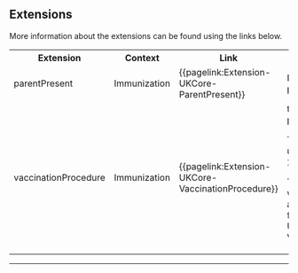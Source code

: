 ## Extensions

More information about the extensions can be found using the links below.

<table class="assets">
<tr>
<th width="20%">Extension</th>
<th width="20%">Context</th>
<th width="30%">Link</th>
<th width="30%">Comment</th>
</tr>
<tr>
<td>parentPresent</td>
<td>Immunization</td>
<td>{{pagelink:Extension-UKCore-ParentPresent}}</td>
<td>Indicates if a parent was present at an immunisation.</td>
</tr>
<tr>
<td>vaccinationProcedure</td>
<td>Immunization</td>
<td>{{pagelink:Extension-UKCore-VaccinationProcedure}}</td>
<td> to hold an immunisation procedure code.

This extension SHOULD be used when `Immunization.status`=`completed`. 

This relates to the vaccine that was administered (procedure) and SHOULD be a SNOMED CT from {{pagelink:ValueSet-UKCore-VaccinationProcedure}}</td>
</tr>
</table>

---